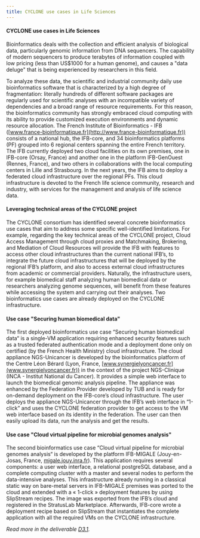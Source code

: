 ```yaml
---
title: CYCLONE use cases in Life Sciences
---
```

#### CYCLONE use cases in Life Sciences
Bioinformatics deals with the collection and efficient analysis of biological data, particularly genomic information from DNA sequencers. The capability of modern sequencers to produce terabytes of information coupled with low pricing (less than US$1000 for a human genome), and causes a "data deluge" that is being experienced by researchers in this field.

<!-- more -->

To analyze these data, the scientific and industrial community daily use bioinformatics software that is characterized by a high degree of fragmentation: literally hundreds of different software packages are regularly used for scientific analyses with an incompatible variety of dependencies and a broad range of resource requirements. For this reason, the bioinformatics community has strongly embraced cloud computing with its ability to provide customized execution environments and dynamic resource allocation. 
The French Institute of Bioinformatics - IFB ([www.france-bioinformatique.fr](http://www.france-bioinformatique.fr)) consists of a national hub, the IFB-core, and 34 bioinformatics platforms (PF) grouped into 6 regional centers spanning the entire French territory. The IFB currently deployed two cloud facilities on its own premises, one in IFB-core (Orsay, France) and another one in the platform IFB-GenOuest (Rennes, France), and two others in collaborations with the local computing centers in Lille and Strasbourg. In the next years, the IFB aims to deploy a federated cloud infrastructure over the regional PFs. This cloud infrastructure is devoted to the French life science community, research and industry, with services for the management and analysis of life science data.

#### Leveraging technical areas of the CYCLONE project

The CYCLONE consortium has identified several concrete bioinformatics use cases that aim to address some specific well-identified limitations. For example, regarding the key technical areas of the CYCLONE project, Cloud Access Management through cloud proxies and Matchmaking, Brokering, and Mediation of Cloud Resources will provide the IFB with features to access other cloud infrastructures than the current national IFB’s, to integrate the future cloud infrastructures that will be deployed by the regional IFB’s platform, and also to access external cloud infrastructures from academic or commercial providers. Naturally, the infrastructure users, for example biomedical staff analyzing human biomedical data or researchers analyzing genome sequences, will benefit from these features while accessing the system and carrying out their analyses. Two bioinformatics use cases are already deployed on the CYCLONE infrastructure. 

#### Use case "Securing human biomedical data"

The first deployed bioinformatics use case “Securing human biomedical data“ is a single-VM application requiring enhanced security features such as a trusted federated authentication mode and a deployment done only on certified (by the French Health Ministry) cloud infrastructure. The cloud appliance NGS-Unicancer is developed by the bioinformatics platform of the Centre Léon Bérard (Lyon, France, [www.synergielyoncancer.fr](www.synergielyoncancer.fr)) in the context of the project NGS-Clinique (INCA - Institut National du Cancer). It provides a simple web interface to launch the biomedical genomic analysis pipeline. The appliance was enhanced by the Federation Provider developed by TUB and is ready for on-demand deployment on the IFB-core’s cloud infrastructure. The user deploys the appliance NGS-Unicancer through the IFB’s web interface in “1-click” and uses the CYCLONE federation provider to get access to the VM web interface based on its identity in the federation. The user can then easily upload its data, run the analysis and get the results.

#### Use case "Cloud virtual pipeline for microbial genomes analysis"

The second bioinformatics use case “Cloud virtual pipeline for microbial genomes analysis“ is developed by the platform IFB-MIGALE (Jouy-en-Josas, France, [migale.jouy.inra.fr](http://migale.jouy.inra.fr)). This application requires several components: a user web interface, a relational postgreSQL database, and a complete computing cluster with a master and several nodes to perform the data-intensive analyses. This infrastructure already running in a classical static way on bare-metal servers in IFB-MIGALE premises was ported to the cloud and extended with a « 1-click » deployment features by using SlipStream recipes. The image was exported from the IFB’s cloud and registered in the StratusLab Marketplace. Afterwards, IFB-core wrote a deployment recipe based on SlipStream that instantiates the complete application with all the required VMs on the CYCLONE infrastructure.


*Read more in the deliverable [D3.1](http://www.cyclone-project.eu/assets/images/deliverables/Evaluation%20of%20Use%20Cases.pdf).*
